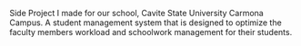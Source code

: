 Side Project I made for our school, Cavite State University Carmona Campus. A student management system that is designed to optimize the faculty members workload and schoolwork management for their students.

